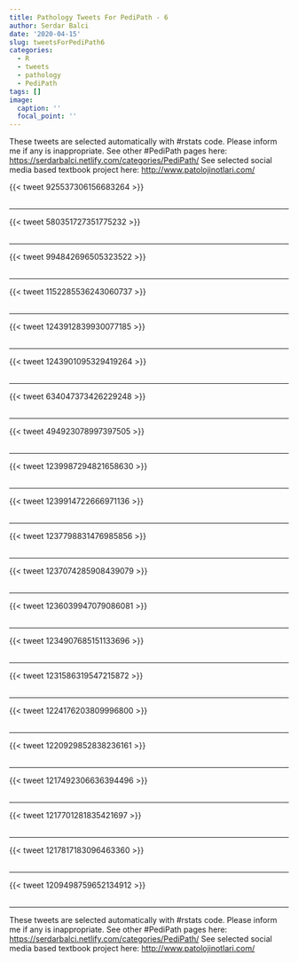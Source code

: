 ```yaml
---
title: Pathology Tweets For PediPath - 6
author: Serdar Balci
date: '2020-04-15'
slug: tweetsForPediPath6
categories:
  - R
  - tweets
  - pathology
  - PediPath
tags: []
image:
  caption: ''
  focal_point: ''
---
```



These tweets are selected automatically with #rstats code. Please inform me if any is inappropriate.
See other #PediPath pages here: https://serdarbalci.netlify.com/categories/PediPath/ 
See selected social media based textbook project here: http://www.patolojinotlari.com/

{{< tweet 925537306156683264 >}}
<br>
<br>
<hr>
{{< tweet 580351727351775232 >}}
<br>
<br>
<hr>
{{< tweet 994842696505323522 >}}
<br>
<br>
<hr>
{{< tweet 1152285536243060737 >}}
<br>
<br>
<hr>
{{< tweet 1243912839930077185 >}}
<br>
<br>
<hr>
{{< tweet 1243901095329419264 >}}
<br>
<br>
<hr>
{{< tweet 634047373426229248 >}}
<br>
<br>
<hr>
{{< tweet 494923078997397505 >}}
<br>
<br>
<hr>
{{< tweet 1239987294821658630 >}}
<br>
<br>
<hr>
{{< tweet 1239914722666971136 >}}
<br>
<br>
<hr>
{{< tweet 1237798831476985856 >}}
<br>
<br>
<hr>
{{< tweet 1237074285908439079 >}}
<br>
<br>
<hr>
{{< tweet 1236039947079086081 >}}
<br>
<br>
<hr>
{{< tweet 1234907685151133696 >}}
<br>
<br>
<hr>
{{< tweet 1231586319547215872 >}}
<br>
<br>
<hr>
{{< tweet 1224176203809996800 >}}
<br>
<br>
<hr>
{{< tweet 1220929852838236161 >}}
<br>
<br>
<hr>
{{< tweet 1217492306636394496 >}}
<br>
<br>
<hr>
{{< tweet 1217701281835421697 >}}
<br>
<br>
<hr>
{{< tweet 1217817183096463360 >}}
<br>
<br>
<hr>
{{< tweet 1209498759652134912 >}}
<br>
<br>
<hr>


These tweets are selected automatically with #rstats code. Please inform me if any is inappropriate.
See other #PediPath pages here: https://serdarbalci.netlify.com/categories/PediPath/ 
See selected social media based textbook project here: http://www.patolojinotlari.com/
